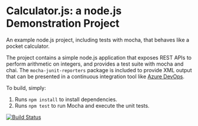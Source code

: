 Calculator.js: a node.js Demonstration Project
==============================================
An example node.js project, including tests with mocha, that behaves like
a pocket calculator.

The project contains a simple node.js application that exposes REST APIs
to perform arithmetic on integers, and provides a test suite with mocha
and chai.  The `mocha-junit-reporters` package is included to provide XML
output that can be presented in a continuous integration tool like
[Azure DevOps](https://azure.com/devops).

To build, simply:

1. Runs `npm install` to install dependencies.
2. Runs `npm test` to run Mocha and execute the unit tests.


[![Build Status](https://dev.azure.com/pedroitello/Integrating%20External%20Source%20Control%20with%20Azure%20Pipelines/_apis/build/status/pitellof.calculator?branchName=refs%2Fpull%2F2%2Fmerge)](https://dev.azure.com/pedroitello/Integrating%20External%20Source%20Control%20with%20Azure%20Pipelines/_build/latest?definitionId=4&branchName=refs%2Fpull%2F2%2Fmerge)
